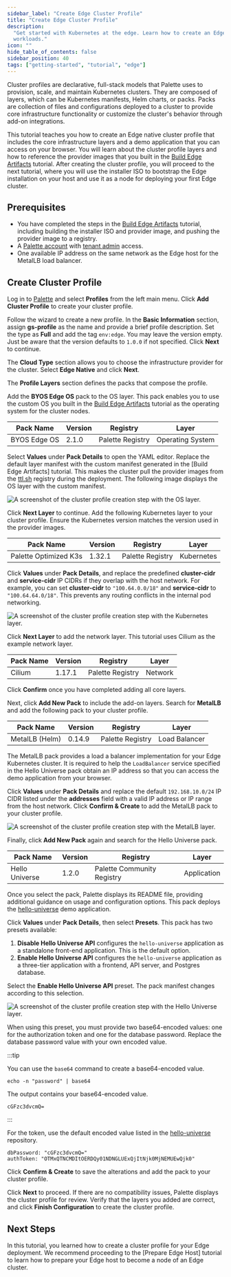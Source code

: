```yaml
---
sidebar_label: "Create Edge Cluster Profile"
title: "Create Edge Cluster Profile"
description:
  "Get started with Kubernetes at the edge. Learn how to create an Edge native cluster profile to deploy Edge Kubernetes
  workloads."
icon: ""
hide_table_of_contents: false
sidebar_position: 40
tags: ["getting-started", "tutorial", "edge"]
---
```


Cluster profiles are declarative, full-stack models that Palette uses to provision, scale, and maintain Kubernetes
clusters. They are composed of layers, which can be Kubernetes manifests, Helm charts, or packs. Packs are collection of
files and configurations deployed to a cluster to provide core infrastructure functionality or customize the cluster's
behavior through add-on integrations.

This tutorial teaches you how to create an Edge native cluster profile that includes the core infrastructure layers and
a demo application that you can access on your browser. You will learn about the cluster profile layers and how to
reference the provider images that you built in the [Build Edge Artifacts](./prepare-user-data.md) tutorial. After
creating the cluster profile, you will proceed to the next tutorial, where you will use the installer ISO to bootstrap
the Edge installation on your host and use it as a node for deploying your first Edge cluster.

## Prerequisites

- You have completed the steps in the [Build Edge Artifacts](./prepare-user-data.md) tutorial, including building the
  installer ISO and provider image, and pushing the provider image to a registry.
- A [Palette account](https://www.spectrocloud.com/get-started) with
  [tenant admin](../../../tenant-settings/tenant-settings.md) access.
- One available IP address on the same network as the Edge host for the MetalLB load balancer.

## Create Cluster Profile

Log in to [Palette](https://console.spectrocloud.com/) and select **Profiles** from the left main menu. Click **Add
Cluster Profile** to create your cluster profile.

Follow the wizard to create a new profile. In the **Basic Information** section, assign **gs-profile** as the name and
provide a brief profile description. Set the type as **Full** and add the tag `env:edge`. You may leave the version
empty. Just be aware that the version defaults to `1.0.0` if not specified. Click **Next** to continue.

The **Cloud Type** section allows you to choose the infrastructure provider for the cluster. Select **Edge Native** and
click **Next**.

The **Profile Layers** section defines the packs that compose the profile.

Add the **BYOS Edge OS** pack to the OS layer. This pack enables you to use the custom OS you built in the
[Build Edge Artifacts](./prepare-user-data.md) tutorial as the operating system for the cluster nodes.

| **Pack Name** | **Version** | **Registry**     | **Layer**        |
| ------------- | ----------- | ---------------- | ---------------- |
| BYOS Edge OS  | 2.1.0       | Palette Registry | Operating System |

Select **Values** under **Pack Details** to open the YAML editor. Replace the default layer manifest with the custom
manifest generated in the [Build Edge Artifacts] tutorial. This makes the cluster pull the provider images from the
[ttl.sh](https://ttl.sh/) registry during the deployment. The following image displays the OS layer with the custom
manifest.

![A screenshot of the cluster profile creation step with the OS layer.](/getting-started/getting-started_introduction-edge_edge-cluster-profile_byos-cluster-profile.webp)

Click **Next Layer** to continue. Add the following Kubernetes layer to your cluster profile. Ensure the Kubernetes
version matches the version used in the provider images.

| **Pack Name**         | **Version** | **Registry**     | **Layer**  |
| --------------------- | ----------- | ---------------- | ---------- |
| Palette Optimized K3s | 1.32.1      | Palette Registry | Kubernetes |

Click **Values** under **Pack Details**, and replace the predefined **cluster-cidr** and **service-cidr** IP CIDRs if
they overlap with the host network. For example, you can set **cluster-cidr** to `"100.64.0.0/18"` and **service-cidr**
to `"100.64.64.0/18"`. This prevents any routing conflicts in the internal pod networking.

![A screenshot of the cluster profile creation step with the Kubernetes layer.](/getting-started/getting-started_introduction-edge_edge-cluster-profile_cluster-profile-k8s.webp)

Click **Next Layer** to add the network layer. This tutorial uses Cilium as the example network layer.

| **Pack Name** | **Version** | **Registry**     | **Layer** |
| ------------- | ----------- | ---------------- | --------- |
| Cilium        | 1.17.1      | Palette Registry | Network   |

Click **Confirm** once you have completed adding all core layers.

Next, click **Add New Pack** to include the add-on layers. Search for **MetalLB** and add the following pack to your
cluster profile.

| **Pack Name**  | **Version** | **Registry**     | **Layer**     |
| -------------- | ----------- | ---------------- | ------------- |
| MetalLB (Helm) | 0.14.9      | Palette Registry | Load Balancer |

The MetalLB pack provides a load a balancer implementation for your Edge Kubernetes cluster. It is required to help the
`LoadBalancer` service specified in the Hello Universe pack obtain an IP address so that you can access the demo
application from your browser.

Click **Values** under **Pack Details** and replace the default `192.168.10.0/24` IP CIDR listed under the **addresses**
field with a valid IP address or IP range from the host network. Click **Confirm & Create** to add the MetalLB pack to
your cluster profile.

![A screenshot of the cluster profile creation step with the MetalLB layer.](/getting-started/getting-started_introduction-edge_edge-cluster-profile_profile-metallb.webp)

Finally, click **Add New Pack** again and search for the Hello Universe pack.

| **Pack Name**  | **Version** | **Registry**               | **Layer**   |
| -------------- | ----------- | -------------------------- | ----------- |
| Hello Universe | 1.2.0       | Palette Community Registry | Application |

Once you select the pack, Palette displays its README file, providing additional guidance on usage and configuration
options. This pack deploys the [hello-universe](https://github.com/spectrocloud/hello-universe) demo application.

Click **Values** under **Pack Details**, then select **Presets**. This pack has two presets available:

1. **Disable Hello Universe API** configures the `hello-universe` application as a standalone front-end application.
   This is the default option.
2. **Enable Hello Universe API** configures the `hello-universe` application as a three-tier application with a
   frontend, API server, and Postgres database.

Select the **Enable Hello Universe API** preset. The pack manifest changes according to this selection.

![A screenshot of the cluster profile creation step with the Hello Universe layer.](/getting-started/getting-started_introduction-edge_edge-cluster-profile_cluster-profile-hellouni.webp)

When using this preset, you must provide two base64-encoded values: one for the authorization token and one for the
database password. Replace the database password value with your own encoded value.

:::tip

You can use the `base64` command to create a base64-encoded value.

```shell
echo -n "password" | base64
```

The output contains your base64-encoded value.

```text hideClipboard
cGFzc3dvcmQ=
```

:::

For the token, use the default encoded value listed in the
[hello-universe](https://github.com/spectrocloud/hello-universe?tab=readme-ov-file#single-load-balancer) repository.

```shell title="Example of Authentication Values"
dbPassword: "cGFzc3dvcmQ="
authToken: "OTMxQTNCMDItOERDQy01NDNGLUExQjItNjk0MjNEMUEwQjk0"
```

Click **Confirm & Create** to save the alterations and add the pack to your cluster profile.

Click **Next** to proceed. If there are no compatibility issues, Palette displays the cluster profile for review. Verify
that the layers you added are correct, and click **Finish Configuration** to create the cluster profile.

## Next Steps

In this tutorial, you learned how to create a cluster profile for your Edge deployment. We recommend proceeding to the
[Prepare Edge Host] tutorial to learn how to prepare your Edge host to become a node of an Edge cluster.
